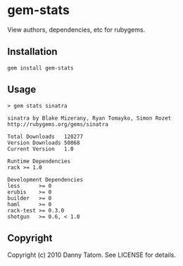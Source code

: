 # gem-stats

View authors, dependencies, etc for rubygems.

## Installation

    gem install gem-stats

## Usage

    > gem stats sinatra

    sinatra by Blake Mizerany, Ryan Tomayko, Simon Rozet
    http://rubygems.org/gems/sinatra

    Total Downloads   120277
    Version Downloads 50868
    Current Version   1.0

    Runtime Dependencies
    rack >= 1.0

    Development Dependencies
    less      >= 0
    erubis    >= 0
    builder   >= 0
    haml      >= 0
    rack-test >= 0.3.0
    shotgun   >= 0.6, < 1.0

## Copyright

Copyright (c) 2010 Danny Tatom. See LICENSE for details.
